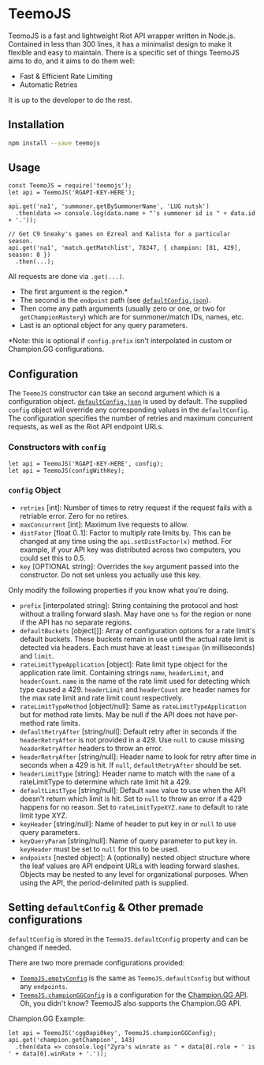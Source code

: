 # TeemoJS

TeemoJS is a fast and lightweight Riot API wrapper written in Node.js.
Contained in less than 300 lines,
it has a minimalist design to make it flexible and easy to maintain.
There is a specific set of things TeemoJS aims to do, and it aims to do them well:

- Fast & Efficient Rate Limiting
- Automatic Retries

It is up to the developer to do the rest.

## Installation

```sh
npm install --save teemojs
```

## Usage

```node
const TeemoJS = require('teemojs');
let api = TeemoJS('RGAPI-KEY-HERE');

api.get('na1', 'summoner.getBySummonerName', 'LUG nutsk')
  .then(data => console.log(data.name + "'s summoner id is " + data.id + '.'));

// Get C9 Sneaky's games on Ezreal and Kalista for a particular season.
api.get('na1', 'match.getMatchlist', 78247, { champion: [81, 429], season: 8 })
  .then(...);
```

All requests are done via `.get(...)`.
- The first argument is the region.*
- The second is the `endpoint` path
(see [`defaultConfig.json`](https://github.com/MingweiSamuel/TeemoJS/blob/master/defaultConfig.json)).
- Then come any path arguments (usually zero or one, or two for `getChampionMastery`) which are for
summoner/match IDs, names, etc.
- Last is an optional object for any query parameters.

\*Note: this is optional if `config.prefix` isn't interpolated in custom or Champion.GG configurations.

## Configuration

The `TeemoJS` constructor can take an second argument which is a configuration object.
[`defaultConfig.json`](https://github.com/MingweiSamuel/TeemoJS/blob/master/defaultConfig.json)
is used by default. The supplied `config` object will override any corresponding values in the `defaultConfig`.
The configuration specifies the number of retries and maximum concurrent requests, as well as the Riot API
endpoint URLs.

### Constructors with `config`
```node
let api = TeemoJS('RGAPI-KEY-HERE', config);
let api = TeemoJS(configWithKey);
```

### `config` Object

- `retries` [int]: Number of times to retry request if the request fails with a retriable error. Zero for no retires.
- `maxConcurrent` [int]: Maximum live requests to allow.
- `distFator` [float 0..1]: Factor to multiply rate limits by. This can be changed at any time using the `api.setDistFactor(x)` method. For example, if your API key was distributed across two computers, you could set this to 0.5.
- `key` [OPTIONAL string]: Overrides the `key` argument passed into the constructor. Do not set unless you actually use this key.

Only modify the following properties if you know what you're doing.

- `prefix` [interpolated string]: String containing the protocol and host without a trailing forward slash. May have one `%s` for the region or none if the API has no separate regions.
- `defaultBuckets` [object[]]: Array of configuration options for a rate limit's default buckets. These buckets remain in use until the actual rate limit is detected via headers. Each must have at least `timespan` (in milliseconds) and `limit`.
- `rateLimitTypeApplication` [object]: Rate limit type object for the application rate limit. Containing strings `name`, `headerLimit`, and `headerCount`. `name` is the name of the rate limit used for detecting which type caused a 429. `headerLimit` and `headerCount` are header names for the max rate limit and rate limit count respectively.
- `rateLimitTypeMethod` [object/null]: Same as `rateLimitTypeApplication` but for method rate limits. May be null if the API does not have per-method rate limits.
- `defaultRetryAfter` [string/null]: Default retry after in seconds if the `headerRetryAfter` is not provided in a 429. Use `null` to cause missing `headerRetryAfter` headers to throw an error.
- `headerRetryAfter` [string/null]: Header name to look for retry after time in seconds when a 429 is hit. If `null`, `defaultRetryAfter` should be set.
- `headerLimitType` [string]: Header name to match with the `name` of a rateLimitType to determine which rate limit hit a 429.
- `defaultLimitType` [string/null]: Default `name` value to use when the API doesn't return which limit is hit. Set to `null` to throw an error if a 429 happens for no reason. Set to `rateLimitTypeXYZ.name` to default to rate limit type XYZ.
- `keyHeader` [string/null]: Name of header to put key in or `null` to use query parameters.
- `keyQueryParam` [string/null]: Name of query parameter to put key in. `keyHeader` must be set to `null` for this to be used.
- `endpoints` [nested object]: A (optionally) nested object structure where the leaf values are API endpoint URLs with leading forward slashes. Objects may be nested to any level for organizational purposes. When using the API, the period-delimited path is supplied.

## Setting `defaultConfig` & Other premade configurations

`defaultConfig` is stored in the `TeemoJS.defaultConfig` property and can be changed if needed.

There are two more premade configurations provided:
- [`TeemoJS.emptyConfig`](https://github.com/MingweiSamuel/TeemoJS/blob/master/emptyConfig.json)
is the same as `TeemoJS.defaultConfig` but without any `endpoints`.
- [`TeemoJS.championGGConfig`](https://github.com/MingweiSamuel/TeemoJS/blob/master/championGGConfig.json)
is a configuration for the [Champion.GG API](http://api.champion.gg/). Oh, you didn't know? TeemoJS also supports the Champion.GG API.

Champion.GG Example:
```node
let api = TeemoJS('cgg0api0key', TeemoJS.championGGConfig);
api.get('champion.getChampion', 143)
  .then(data => console.log("Zyra's winrate as " + data[0].role + ' is ' + data[0].winRate + '.'));
```
